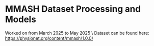 # MMASH Dataset Processing and Models
Worked on from March 2025 to May 2025 \\
Dataset can be found here: https://physionet.org/content/mmash/1.0.0/
